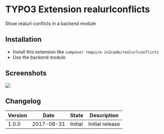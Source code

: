# TYPO3 Extension realurlconflicts
Show realurl conflicts in a backend module

## Installation

* Install this extension like `composer require in2code/realurlconflicts`
* Use the backend module

## Screenshots

<img src="https://s.nimbus.everhelper.me/attachment/1090040/k7yyhska6ciq61x4gplh/262407-NPTp8Xpzu51znJoJ/screen.png" />

## Changelog

| Version    | Date       | State      | Description                                                                  |
| ---------- | ---------- | ---------- | ---------------------------------------------------------------------------- |
| 1.0.0      | 2017-08-31 | Initial    | Initial release                                                              |
